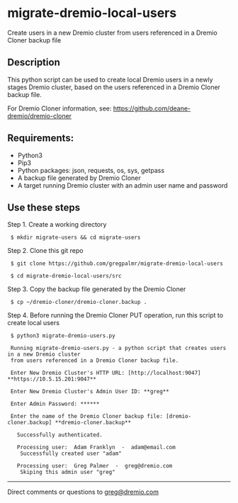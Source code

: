# migrate-dremio-local-users
Create users in a new Dremio cluster from users referenced in a Dremio Cloner backup file

## Description

This python script can be used to create local Dremio users in a newly stages Dremio cluster, based on the users referenced in a Dremio Cloner backup file.

For Dremio Cloner information, see: https://github.com/deane-dremio/dremio-cloner

## Requirements:

- Python3
- Pip3
- Python packages: json, requests, os, sys, getpass
- A backup file generated by Dremio Cloner
- A target running Dremio cluster with an admin user name and password

## Use these steps

Step 1. Create a working directory

     $ mkdir migrate-users && cd migrate-users

Step 2. Clone this git repo

     $ git clone https://github.com/gregpalmr/migrate-dremio-local-users

     $ cd migrate-dremio-local-users/src

Step 3. Copy the backup file generated by the Dremio Cloner

     $ cp ~/dremio-cloner/dremio-cloner.backup .

Step 4. Before running the Dremio Cloner PUT operation, run this script to create local users


     $ python3 migrate-dremio-users.py

     Running migrate-dremio-users.py - a python script that creates users in a new Dremio cluster
     from users referenced in a Dremio Cloner backup file.

     Enter New Dremio Cluster's HTTP URL: [http://localhost:9047] **https://10.5.15.201:9047**

     Enter New Dremio Cluster's Admin User ID: **greg**

     Enter Admin Password: ******

     Enter the name of the Dremio Cloner backup file: [dremio-cloner.backup] **dremio-cloner.backup**

       Successfully authenticated.

       Processing user:  Adam Franklyn  -  adam@email.com
        Successfully created user "adam"

       Processing user:  Greg Palmer  -  greg@dremio.com
        Skiping this admin user "greg"

---

Direct comments or questions to greg@dremio.com


